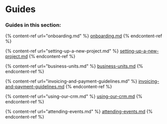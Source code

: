 # Guides

### Guides in this section:

{% content-ref url="onboarding.md" %}
[onboarding.md](onboarding.md)
{% endcontent-ref %}

{% content-ref url="setting-up-a-new-project.md" %}
[setting-up-a-new-project.md](setting-up-a-new-project.md)
{% endcontent-ref %}

{% content-ref url="business-units.md" %}
[business-units.md](business-units.md)
{% endcontent-ref %}

{% content-ref url="invoicing-and-payment-guidelines.md" %}
[invoicing-and-payment-guidelines.md](invoicing-and-payment-guidelines.md)
{% endcontent-ref %}

{% content-ref url="using-our-crm.md" %}
[using-our-crm.md](using-our-crm.md)
{% endcontent-ref %}

{% content-ref url="attending-events.md" %}
[attending-events.md](attending-events.md)
{% endcontent-ref %}
